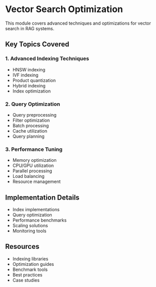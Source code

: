 # Vector Search Optimization

This module covers advanced techniques and optimizations for vector search in RAG systems.

## Key Topics Covered

### 1. Advanced Indexing Techniques
- HNSW indexing
- IVF indexing
- Product quantization
- Hybrid indexing
- Index optimization

### 2. Query Optimization
- Query preprocessing
- Filter optimization
- Batch processing
- Cache utilization
- Query planning

### 3. Performance Tuning
- Memory optimization
- CPU/GPU utilization
- Parallel processing
- Load balancing
- Resource management

## Implementation Details
- Index implementations
- Query optimization
- Performance benchmarks
- Scaling solutions
- Monitoring tools

## Resources
- Indexing libraries
- Optimization guides
- Benchmark tools
- Best practices
- Case studies 